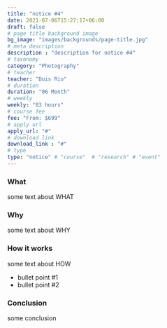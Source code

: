 ```yaml
---
title: "notice #4"
date: 2021-07-06T15:27:17+06:00
draft: false
# page title background image
bg_image: "images/backgrounds/page-title.jpg"
# meta description
description : "description for notice #4"
# taxonomy
category: "Photography"
# teacher
teacher: "Duis Rio"
# duration
duration: "06 Month"
# weekly
weekly: "03 hours"
# course fee
fee: "From: $699"
# apply url
apply_url: "#"
# download link
download_link : "#"
# type
type: "notice" # "course"  # "research" # "event"
---
```


### What

some text about WHAT

### Why

some text about WHY

### How it works

some text about HOW

* bullet point #1
* bullet point #2

### Conclusion

some conclusion
